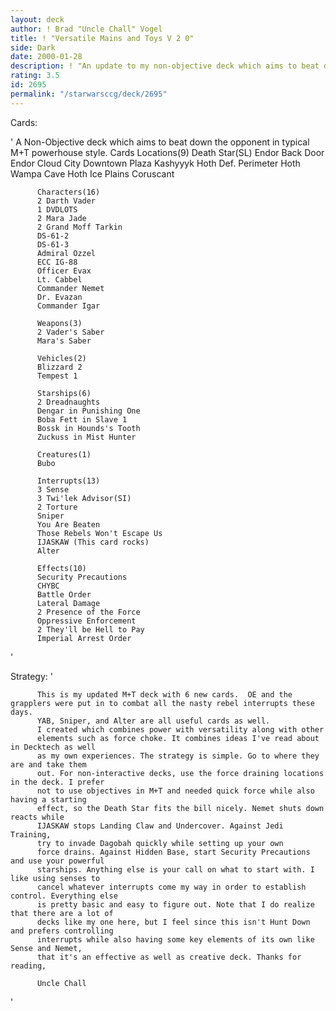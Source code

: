 ```yaml
---
layout: deck
author: ! Brad "Uncle Chall" Vogel
title: ! "Versatile Mains and Toys V 2 0"
side: Dark
date: 2000-01-28
description: ! "An update to my non-objective deck which aims to beat down the opponent in typical M+Tpowerhouse style."
rating: 3.5
id: 2695
permalink: "/starwarsccg/deck/2695"
---
```

Cards: 

'
	      A Non-Objective deck which aims to beat down the opponent in typical M+T
	      powerhouse style.
  Cards
	      Locations(9)
	      Death Star(SL)
	      Endor Back Door
	      Endor
	      Cloud City Downtown Plaza
	      Kashyyyk
	      Hoth Def. Perimeter
	      Hoth Wampa Cave
	      Hoth Ice Plains
	      Coruscant

	      Characters(16)
	      2 Darth Vader
	      1 DVDLOTS
	      2 Mara Jade
	      2 Grand Moff Tarkin
	      DS-61-2
	      DS-61-3
	      Admiral Ozzel
	      ECC IG-88
	      Officer Evax
	      Lt. Cabbel
	      Commander Nemet
	      Dr. Evazan
	      Commander Igar

	      Weapons(3)
	      2 Vader's Saber
	      Mara's Saber

	      Vehicles(2)
	      Blizzard 2
	      Tempest 1

	      Starships(6)
	      2 Dreadnaughts
	      Dengar in Punishing One
	      Boba Fett in Slave 1
	      Bossk in Hounds's Tooth
	      Zuckuss in Mist Hunter

	      Creatures(1)
	      Bubo

	      Interrupts(13)
	      3 Sense
	      3 Twi'lek Advisor(SI)
	      2 Torture
	      Sniper
	      You Are Beaten
	      Those Rebels Won't Escape Us
	      IJASKAW (This card rocks)
	      Alter

	      Effects(10)
	      Security Precautions
	      CHYBC
	      Battle Order
	      Lateral Damage
	      2 Presence of the Force
	      Oppressive Enforcement
	      2 They'll be Hell to Pay
	      Imperial Arrest Order





'

Strategy: '


	      This is my updated M+T deck with 6 new cards.  OE and the grapplers were put in to combat all the nasty rebel interrupts these days.
	      YAB, Sniper, and Alter are all useful cards as well.
	      I created which combines power with versatility along with other
	      elements such as force choke. It combines ideas I've read about in Decktech as well
	      as my own experiences. The strategy is simple. Go to where they are and take them
	      out. For non-interactive decks, use the force draining locations in the deck. I prefer
	      not to use objectives in M+T and needed quick force while also having a starting
	      effect, so the Death Star fits the bill nicely. Nemet shuts down reacts while
	      IJASKAW stops Landing Claw and Undercover. Against Jedi Training,
	      try to invade Dagobah quickly while setting up your own
	      force drains. Against Hidden Base, start Security Precautions and use your powerful
	      starships. Anything else is your call on what to start with. I like using senses to
	      cancel whatever interrupts come my way in order to establish control. Everything else
	      is pretty basic and easy to figure out. Note that I do realize that there are a lot of
	      decks like my one here, but I feel since this isn't Hunt Down and prefers controlling
	      interrupts while also having some key elements of its own like Sense and Nemet,
	      that it's an effective as well as creative deck. Thanks for reading,

	      Uncle Chall







'
